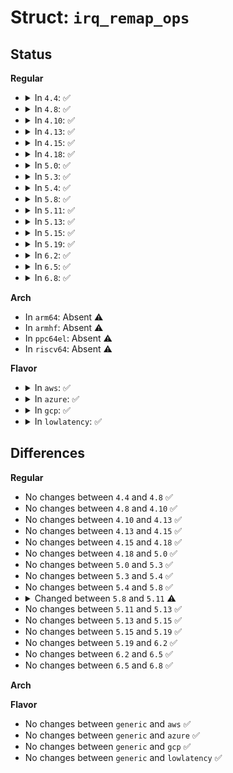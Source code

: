 # Struct: <code>irq_remap_ops</code>

## Status
<b>Regular</b>
<ul>
<li>
<details>
<summary>In <code>4.4</code>: ✅</summary>

```c
struct irq_remap_ops {
    int capability;
    int (*prepare)();
    int (*enable)();
    void (*disable)();
    int (*reenable)(int);
    int (*enable_faulting)();
    struct irq_domain * (*get_ir_irq_domain)(struct irq_alloc_info *);
    struct irq_domain * (*get_irq_domain)(struct irq_alloc_info *);
};
```
</details>
</li>
<li>
<details>
<summary>In <code>4.8</code>: ✅</summary>

```c
struct irq_remap_ops {
    int capability;
    int (*prepare)();
    int (*enable)();
    void (*disable)();
    int (*reenable)(int);
    int (*enable_faulting)();
    struct irq_domain * (*get_ir_irq_domain)(struct irq_alloc_info *);
    struct irq_domain * (*get_irq_domain)(struct irq_alloc_info *);
};
```
</details>
</li>
<li>
<details>
<summary>In <code>4.10</code>: ✅</summary>

```c
struct irq_remap_ops {
    int capability;
    int (*prepare)();
    int (*enable)();
    void (*disable)();
    int (*reenable)(int);
    int (*enable_faulting)();
    struct irq_domain * (*get_ir_irq_domain)(struct irq_alloc_info *);
    struct irq_domain * (*get_irq_domain)(struct irq_alloc_info *);
};
```
</details>
</li>
<li>
<details>
<summary>In <code>4.13</code>: ✅</summary>

```c
struct irq_remap_ops {
    int capability;
    int (*prepare)();
    int (*enable)();
    void (*disable)();
    int (*reenable)(int);
    int (*enable_faulting)();
    struct irq_domain * (*get_ir_irq_domain)(struct irq_alloc_info *);
    struct irq_domain * (*get_irq_domain)(struct irq_alloc_info *);
};
```
</details>
</li>
<li>
<details>
<summary>In <code>4.15</code>: ✅</summary>

```c
struct irq_remap_ops {
    int capability;
    int (*prepare)();
    int (*enable)();
    void (*disable)();
    int (*reenable)(int);
    int (*enable_faulting)();
    struct irq_domain * (*get_ir_irq_domain)(struct irq_alloc_info *);
    struct irq_domain * (*get_irq_domain)(struct irq_alloc_info *);
};
```
</details>
</li>
<li>
<details>
<summary>In <code>4.18</code>: ✅</summary>

```c
struct irq_remap_ops {
    int capability;
    int (*prepare)();
    int (*enable)();
    void (*disable)();
    int (*reenable)(int);
    int (*enable_faulting)();
    struct irq_domain * (*get_ir_irq_domain)(struct irq_alloc_info *);
    struct irq_domain * (*get_irq_domain)(struct irq_alloc_info *);
};
```
</details>
</li>
<li>
<details>
<summary>In <code>5.0</code>: ✅</summary>

```c
struct irq_remap_ops {
    int capability;
    int (*prepare)();
    int (*enable)();
    void (*disable)();
    int (*reenable)(int);
    int (*enable_faulting)();
    struct irq_domain * (*get_ir_irq_domain)(struct irq_alloc_info *);
    struct irq_domain * (*get_irq_domain)(struct irq_alloc_info *);
};
```
</details>
</li>
<li>
<details>
<summary>In <code>5.3</code>: ✅</summary>

```c
struct irq_remap_ops {
    int capability;
    int (*prepare)();
    int (*enable)();
    void (*disable)();
    int (*reenable)(int);
    int (*enable_faulting)();
    struct irq_domain * (*get_ir_irq_domain)(struct irq_alloc_info *);
    struct irq_domain * (*get_irq_domain)(struct irq_alloc_info *);
};
```
</details>
</li>
<li>
<details>
<summary>In <code>5.4</code>: ✅</summary>

```c
struct irq_remap_ops {
    int capability;
    int (*prepare)();
    int (*enable)();
    void (*disable)();
    int (*reenable)(int);
    int (*enable_faulting)();
    struct irq_domain * (*get_ir_irq_domain)(struct irq_alloc_info *);
    struct irq_domain * (*get_irq_domain)(struct irq_alloc_info *);
};
```
</details>
</li>
<li>
<details>
<summary>In <code>5.8</code>: ✅</summary>

```c
struct irq_remap_ops {
    int capability;
    int (*prepare)();
    int (*enable)();
    void (*disable)();
    int (*reenable)(int);
    int (*enable_faulting)();
    struct irq_domain * (*get_ir_irq_domain)(struct irq_alloc_info *);
    struct irq_domain * (*get_irq_domain)(struct irq_alloc_info *);
};
```
</details>
</li>
<li>
<details>
<summary>In <code>5.11</code>: ✅</summary>

```c
struct irq_remap_ops {
    int capability;
    int (*prepare)();
    int (*enable)();
    void (*disable)();
    int (*reenable)(int);
    int (*enable_faulting)();
};
```
</details>
</li>
<li>
<details>
<summary>In <code>5.13</code>: ✅</summary>

```c
struct irq_remap_ops {
    int capability;
    int (*prepare)();
    int (*enable)();
    void (*disable)();
    int (*reenable)(int);
    int (*enable_faulting)();
};
```
</details>
</li>
<li>
<details>
<summary>In <code>5.15</code>: ✅</summary>

```c
struct irq_remap_ops {
    int capability;
    int (*prepare)();
    int (*enable)();
    void (*disable)();
    int (*reenable)(int);
    int (*enable_faulting)();
};
```
</details>
</li>
<li>
<details>
<summary>In <code>5.19</code>: ✅</summary>

```c
struct irq_remap_ops {
    int capability;
    int (*prepare)();
    int (*enable)();
    void (*disable)();
    int (*reenable)(int);
    int (*enable_faulting)();
};
```
</details>
</li>
<li>
<details>
<summary>In <code>6.2</code>: ✅</summary>

```c
struct irq_remap_ops {
    int capability;
    int (*prepare)();
    int (*enable)();
    void (*disable)();
    int (*reenable)(int);
    int (*enable_faulting)();
};
```
</details>
</li>
<li>
<details>
<summary>In <code>6.5</code>: ✅</summary>

```c
struct irq_remap_ops {
    int capability;
    int (*prepare)();
    int (*enable)();
    void (*disable)();
    int (*reenable)(int);
    int (*enable_faulting)();
};
```
</details>
</li>
<li>
<details>
<summary>In <code>6.8</code>: ✅</summary>

```c
struct irq_remap_ops {
    int capability;
    int (*prepare)();
    int (*enable)();
    void (*disable)();
    int (*reenable)(int);
    int (*enable_faulting)();
};
```
</details>
</li>
</ul>
<b>Arch</b>
<ul>
<li>
In <code>arm64</code>: Absent ⚠️
</li>
<li>
In <code>armhf</code>: Absent ⚠️
</li>
<li>
In <code>ppc64el</code>: Absent ⚠️
</li>
<li>
In <code>riscv64</code>: Absent ⚠️
</li>
</ul>
<b>Flavor</b>
<ul>
<li>
<details>
<summary>In <code>aws</code>: ✅</summary>

```c
struct irq_remap_ops {
    int capability;
    int (*prepare)();
    int (*enable)();
    void (*disable)();
    int (*reenable)(int);
    int (*enable_faulting)();
    struct irq_domain * (*get_ir_irq_domain)(struct irq_alloc_info *);
    struct irq_domain * (*get_irq_domain)(struct irq_alloc_info *);
};
```
</details>
</li>
<li>
<details>
<summary>In <code>azure</code>: ✅</summary>

```c
struct irq_remap_ops {
    int capability;
    int (*prepare)();
    int (*enable)();
    void (*disable)();
    int (*reenable)(int);
    int (*enable_faulting)();
    struct irq_domain * (*get_ir_irq_domain)(struct irq_alloc_info *);
    struct irq_domain * (*get_irq_domain)(struct irq_alloc_info *);
};
```
</details>
</li>
<li>
<details>
<summary>In <code>gcp</code>: ✅</summary>

```c
struct irq_remap_ops {
    int capability;
    int (*prepare)();
    int (*enable)();
    void (*disable)();
    int (*reenable)(int);
    int (*enable_faulting)();
    struct irq_domain * (*get_ir_irq_domain)(struct irq_alloc_info *);
    struct irq_domain * (*get_irq_domain)(struct irq_alloc_info *);
};
```
</details>
</li>
<li>
<details>
<summary>In <code>lowlatency</code>: ✅</summary>

```c
struct irq_remap_ops {
    int capability;
    int (*prepare)();
    int (*enable)();
    void (*disable)();
    int (*reenable)(int);
    int (*enable_faulting)();
    struct irq_domain * (*get_ir_irq_domain)(struct irq_alloc_info *);
    struct irq_domain * (*get_irq_domain)(struct irq_alloc_info *);
};
```
</details>
</li>
</ul>

## Differences
<b>Regular</b>
<ul>
<li>
No changes between <code>4.4</code> and <code>4.8</code> ✅
</li>
<li>
No changes between <code>4.8</code> and <code>4.10</code> ✅
</li>
<li>
No changes between <code>4.10</code> and <code>4.13</code> ✅
</li>
<li>
No changes between <code>4.13</code> and <code>4.15</code> ✅
</li>
<li>
No changes between <code>4.15</code> and <code>4.18</code> ✅
</li>
<li>
No changes between <code>4.18</code> and <code>5.0</code> ✅
</li>
<li>
No changes between <code>5.0</code> and <code>5.3</code> ✅
</li>
<li>
No changes between <code>5.3</code> and <code>5.4</code> ✅
</li>
<li>
No changes between <code>5.4</code> and <code>5.8</code> ✅
</li>
<li>
<details>
<summary>Changed between <code>5.8</code> and <code>5.11</code> ⚠️</summary>
<ul>
<li>
<b>Field removed. </b>
<code>struct irq_domain * (*get_ir_irq_domain)(struct irq_alloc_info *)</code>
</li>
<li>
<b>Field removed. </b>
<code>struct irq_domain * (*get_irq_domain)(struct irq_alloc_info *)</code>
</li>
</ul>
</details>
</li>
<li>
No changes between <code>5.11</code> and <code>5.13</code> ✅
</li>
<li>
No changes between <code>5.13</code> and <code>5.15</code> ✅
</li>
<li>
No changes between <code>5.15</code> and <code>5.19</code> ✅
</li>
<li>
No changes between <code>5.19</code> and <code>6.2</code> ✅
</li>
<li>
No changes between <code>6.2</code> and <code>6.5</code> ✅
</li>
<li>
No changes between <code>6.5</code> and <code>6.8</code> ✅
</li>
</ul>
<b>Arch</b>
<ul>
</ul>
<b>Flavor</b>
<ul>
<li>
No changes between <code>generic</code> and <code>aws</code> ✅
</li>
<li>
No changes between <code>generic</code> and <code>azure</code> ✅
</li>
<li>
No changes between <code>generic</code> and <code>gcp</code> ✅
</li>
<li>
No changes between <code>generic</code> and <code>lowlatency</code> ✅
</li>
</ul>
